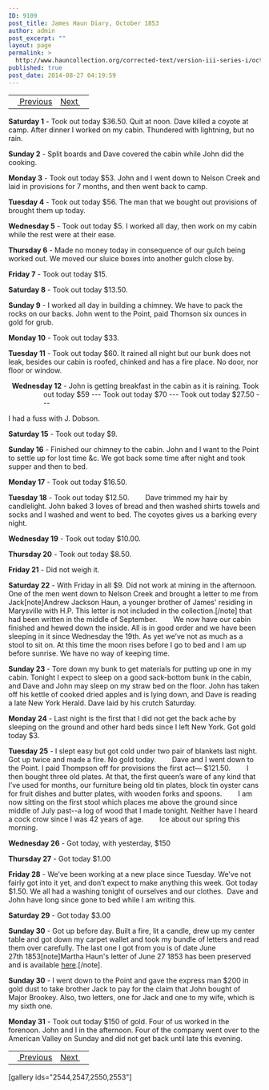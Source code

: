 ```yaml
---
ID: 9109
post_title: James Haun Diary, October 1853
author: admin
post_excerpt: ""
layout: page
permalink: >
  http://www.hauncollection.org/corrected-text/version-iii-series-i/october-1853/
published: true
post_date: 2014-08-27 04:19:59
---
```

<table style="width: 100%;" align="center">
<tbody>
<tr>
<td style="text align: right;"><a title="September 1853" href="http://www.hauncollection.org/version-2/version-ii-series-iii/september-1853/"><img src="https://lh3.googleusercontent.com/-EFJpxxNiPNw/VqgtWBCZrMI/AAAAAAAAAFU/WfY4lPFWWkg/s800-Ic42/Soeb-Plain-Arrows-8-10px.png" alt="" width="10" height="10" /> Previous</a></td>
<td style="text-align: right;"><a title="November 1853" href="http://www.hauncollection.org/version-3/version-iii-series-i/november-1853/">Next <img src="https://lh3.googleusercontent.com/-67k0cYlpXHw/VqgtWKz1MXI/AAAAAAAAAFU/k9PW_Piyurk/s800-Ic42/Soeb-Plain-Arrows-5-10px.png" alt="" width="10" height="10" /></a></td>
</tr>
</tbody>
</table>
<strong>Saturday 1</strong> - Took out today $36.50. Quit at noon. Dave killed a coyote at camp. After dinner I worked on my cabin. Thundered with lightning, but no rain.

<strong>Sunday 2</strong> - Split boards and Dave covered the cabin while John did the cooking.

<strong>Monday 3</strong> - Took out today $53. John and I went down to Nelson Creek and laid in provisions for 7 months, and then went back to camp.

<strong>Tuesday 4</strong> - Took out today $56. The man that we bought out provisions of brought them up today.

<strong>Wednesday 5</strong> - Took out today $5. I worked all day, then work on my cabin while the rest were at their ease.

<strong>Thursday 6</strong> - Made no money today in consequence of our gulch being worked out. We moved our sluice boxes into another gulch close by.

<strong>Friday 7</strong> - Took out today $15.

<strong>Saturday 8</strong> - Took out today $13.50.

<strong>Sunday 9</strong> - I worked all day in building a chimney. We have to pack the rocks on our backs. John went to the Point, paid Thomson six ounces in gold for grub.

<strong>Monday 10</strong> - Took out today $33.

<strong>Tuesday 11</strong> - Took out today $60. It rained all night but our bunk does not leak, besides our cabin is roofed, chinked and has a fire place. No door, nor floor or window.
<p style="text-indent: -4.5em; padding-left: 70px;"><strong>Wednesday 12</strong> - John is getting breakfast in the cabin as it is raining.
Took out today $59 ---
Took out today $70 ---
Took out today $27.50 ---</p>
I had a fuss with J. Dobson.

<strong>Saturday 15</strong> - Took out today $9.

<strong>Sunday 16</strong> - Finished our chimney to the cabin. John and I want to the Point to settle up for lost time &amp;c. We got back some time after night and took supper and then to bed.

<strong>Monday 17</strong> - Took out today $16.50.

<strong>Tuesday 18</strong> - Took out today $12.50.
<span style="margin-left: 28px;">Dave trimmed my hair by candlelight. John baked 3 loves of bread and then washed shirts towels and socks and I washed and went to bed. The coyotes gives us a barking every night.</span>

<strong>Wednesday 19</strong> - Took out today $10.00.

<strong>Thursday 20</strong> - Took out today $8.50.

<strong>Friday 21</strong> - Did not weigh it.

<strong>Saturday 22</strong> - With Friday in all $9. Did not work at mining in the afternoon. One of the men went down to Nelson Creek and brought a letter to me from Jack[note]Andrew Jackson Haun, a younger brother of James' residing in Marysville with H.P. This letter is not included in the collection.[/note] that had been written in the middle of September.
<span style="margin-left: 28px;">We now have our cabin finished and hewed down the inside. All is in good order and we have been sleeping in it since Wednesday the 19th. As yet we’ve not as much as a stool to sit on. At this time the moon rises before I go to bed and I am up before sunrise. We have no way of keeping time.</span>

<strong>Sunday 23</strong> - Tore down my bunk to get materials for putting up one in my cabin. Tonight I expect to sleep on a good sack-bottom bunk in the cabin, and Dave and John may sleep on my straw bed on the floor. John has taken off his kettle of cooked dried apples and is lying down, and Dave is reading a late New York Herald. Dave laid by his crutch Saturday.

<strong>Monday 24</strong> - Last night is the first that I did not get the back ache by sleeping on the ground and other hard beds since I left New York. Got gold today $3.

<strong>Tuesday 25</strong> - I slept easy but got cold under two pair of blankets last night. Got up twice and made a fire. No gold today.
<span style="margin-left: 28px;">Dave and I went down to the Point. I paid Thompson off for provisions the first act— $121.50.</span>
<span style="margin-left: 28px;">I then bought three old plates. At that, the first queen’s ware of any kind that I’ve used for months, our furniture being old tin plates, block tin oyster cans for fruit dishes and butter plates, with wooden forks and spoons.</span>
<span style="margin-left: 28px;">I am now sitting on the first stool which places me above the ground since middle of July past--a log of wood that I made tonight. Neither have I heard a cock crow since I was 42 years of age.</span>
<span style="margin-left: 28px;">Ice about our spring this morning.</span>

<strong>Wednesday 26</strong> - Got today, with yesterday, $150

<strong>Thursday 27</strong> - Got today $1.00

<strong>Friday 28</strong> - We’ve been working at a new place since Tuesday. We’ve not fairly got into it yet, and don’t expect to make anything this week. Got today $1.50. We all had a washing tonight of ourselves and our clothes.  Dave and John have long since gone to bed while I am writing this.

<strong>Saturday 29</strong> - Got today $3.00

<strong>Sunday 30</strong> - Got up before day. Built a fire, lit a candle, drew up my center table and got down my carpet wallet and took my bundle of letters and read them over carefully. The last one I got from you is of date June 27th 1853[note]Martha Haun's letter of June 27 1853 has been preserved and is available <a title="June 27 1853" href="http://www.hauncollection.org/version-3/version-iii-series-ii/june-27-1853-martha-haun-to-james-haun/">here</a>.[/note].

<strong>Sunday 30</strong> - I went down to the Point and gave the express man $200 in gold dust to take brother Jack to pay for the claim that John bought of Major Brookey. Also, two letters, one for Jack and one to my wife, which is my sixth one.

<strong>Monday 31</strong> - Took out today $150 of gold. Four of us worked in the forenoon. John and I in the afternoon. Four of the company went over to the American Valley on Sunday and did not get back until late this evening.
<table style="width: 100%;" align="center">
<tbody>
<tr>
<td style="text align: right;"><a title="September 1853" href="http://www.hauncollection.org/version-2/version-ii-series-iii/september-1853/"><img src="https://lh3.googleusercontent.com/-EFJpxxNiPNw/VqgtWBCZrMI/AAAAAAAAAFU/WfY4lPFWWkg/s800-Ic42/Soeb-Plain-Arrows-8-10px.png" alt="" width="10" height="10" /> Previous</a></td>
<td style="text-align: right;"><a title="November 1853" href="http://www.hauncollection.org/version-3/version-iii-series-i/november-1853/">Next <img src="https://lh3.googleusercontent.com/-67k0cYlpXHw/VqgtWKz1MXI/AAAAAAAAAFU/k9PW_Piyurk/s800-Ic42/Soeb-Plain-Arrows-5-10px.png" alt="" width="10" height="10" /></a></td>
</tr>
</tbody>
</table>
[gallery ids="2544,2547,2550,2553"]